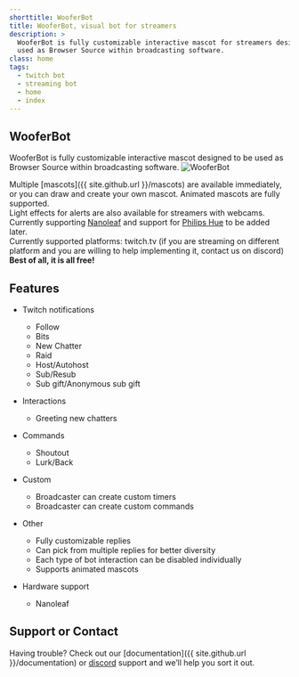 ```yaml
---
shorttitle: WooferBot
title: WooferBot, visual bot for streamers
description: >
  WooferBot is fully customizable interactive mascot for streamers designed to be 
  used as Browser Source within broadcasting software.
class: home
tags:
  - twitch bot
  - streaming bot
  - home
  - index
---
```

## WooferBot
WooferBot is fully customizable interactive mascot designed to be used as Browser Source within broadcasting software.
![WooferBot](/assets/images/wooferbot.png)

Multiple [mascots]({{ site.github.url }}/mascots) are available immediately, or you can draw and create your own mascot. Animated mascots are fully supported.<br>
Light effects for alerts are also available for streamers with webcams. Currently supporting <a class="icon website" href="https://nanoleaf.me/en/" target="_blank">Nanoleaf</a> and support for <a class="icon website" href="https://www2.meethue.com/en-us" target="_blank">Philips Hue</a> to be added later.<br>
Currently supported platforms: twitch.tv (if you are streaming on different platform and you are willing to help implementing it, contact us on discord)<br>
**Best of all, it is all free!**

## Features
- Twitch notifications
  - Follow
  - Bits
  - New Chatter
  - Raid
  - Host/Autohost
  - Sub/Resub
  - Sub gift/Anonymous sub gift
  
- Interactions
  - Greeting new chatters

- Commands
  - Shoutout
  - Lurk/Back

- Custom
  - Broadcaster can create custom timers
  - Broadcaster can create custom commands
  
- Other
  - Fully customizable replies
  - Can pick from multiple replies for better diversity
  - Each type of bot interaction can be disabled individually
  - Supports animated mascots
  
- Hardware support
  - Nanoleaf

## Support or Contact
Having trouble? Check out our [documentation]({{ site.github.url }}/documentation) or <a class="icon discord" href="https://discord.gg/vpprtdE" target="_blank">discord</a> support and we’ll help you sort it out.
